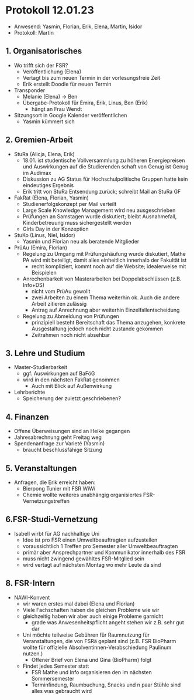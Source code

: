 ---
---

# Protokoll 12.01.23

* Anwesend: Yasmin, Florian, Erik, Elena, Martin, Isidor
* Protokoll: Martin

## 1. Organisatorisches

* Wo trifft sich der FSR?
  * Veröffentlichung (Elena)
  * Vertagt bis zum neuen Termin in der vorlesungsfreie Zeit
  * Erik erstellt Doodle für neuen Termin
* Transponder
  * Melanie (Elena) -> Ben
  * Übergabe-Protokoll für Emira, Erik, Linus, Ben (Erik)
    * hängt an Frau Wendt
* Sitzungsort in Google Kalender veröffentlichen
  * Yasmin kümmert sich

## 2. Gremien-Arbeit

* StuRa (Alicja, Elena, Erik)
  * 18.01. ist studentische Vollversammlung zu höheren Energiepreisen und Auswirkungen auf die Studierenden schaft von Genug ist Genug im Audimax
  * Diskussion zu AG Status für Hochschulpolitische Gruppen hatte kein eindeutiges Ergebnis  
  * Erik tritt von StuRa Entsendung zurück; schreibt Mail an StuRa GF
* FakRat (Elena, Florian, Yasmin)
  * Studienerfolgskonzept per Mail verteilt
  * Large Scale Knowledge Management wird neu ausgeschrieben
  * Prüfungen an Samstagen wurde diskutiert; bleibt Ausnahmefall, Kinderbetreuung muss sichergestellt werden 
  * Girls Day in der Konzeption
* StuKo (Linus, Niel, Isidor)
  * Yasmin und Florian neu als beratende Mitglieder
* PrüAu (Emira, Florian)
  * Regelung zu Umgang mit Prüfungshäufung wurde diskutiert, Mathe PA wird mit beteiligt, damit alles einheitlich innerhalb der Fakultät ist
    * recht kompliziert, kommt noch auf die Website; idealerweise mit Beispielen
  * Anrechenbarkeit von Masterarbeiten bei Doppelabschlüssen (z.B. Info+DS)
    * nicht vom PrüAu gewollt
    * zwei Arbeiten zu einem Thema weiterhin ok. Auch die andere Arbeit zitieren zulässig
    * Antrag auf Anrechnung aber weiterhin Einzelfallentscheidung
  * Regelung zu Abmeldung von Prüfungen
    * prinzipiell besteht Bereitschaft das Thema anzugehen, konkrete Ausgestaltung jedoch noch nicht zustande gekommen
    * Zeitrahmen noch nicht absehbar

  
## 3. Lehre und Studium

* Master-Studierbarkeit
  * ggf. Auswirkungen auf BaFöG
  * wird in den nächsten FakRat genommen
    * Auch mit Blick auf Außenwirkung
* Lehrberichte
  * Speicherung der zuletzt geschriebenen?

## 4. Finanzen

* Offene Überweisungen sind an Heike gegangen
* Jahresabrechnung geht Freitag weg
* Spendenanfrage zur Varieté (Yasmin)
  * braucht beschlussfähige Sitzung

## 5. Veranstaltungen

* Anfragen, die Erik erreicht haben:
  * Bierpong Tunier mit FSR WiWi
  * Chemie wollte weiteres unabhängig organisiertes FSR-Vernetzungstreffen

## 6.FSR-Studi-Vernetzung

* Isabell wirbt für AG nachhaltige Uni
  * Idee ist pro FSR einen Umweltbeauftragten aufzustellen
  * voraussichtlich 1 Treffen pro Semester aller Umweltbeauftragten
  * primär aber Ansprechpartner und Kommunikator innerhalb des FSR
  * muss nicht zwingend gewähltes FSR-Mitglied sein
  * wird vertagt auf nächsten Montag wo mehr Leute da sind

## 8. FSR-Intern

* NAWI-Konvent
  * wir waren erstes mal dabei (Elena und Florian)
  * Viele Fachschaften haben die gleichen Probleme wie wir
  * gleichzeitig haben wir aber auch einige Probleme garnicht
    * grade was Anwesenheitspflicht angeht stehen wir z.B. sehr gut dar
  * Uni möchte teilweise Gebühren für Raumnutzung für Veranstaltungen, die von FSRä geplant sind (z.B. FSR BioPharm wollte für offizielle Absolventinnen-Verabschiedung Paulinum nutzen.)
    * Offener Brief von Elena und Gina (BioPharm) folgt
  * Findet jedes Semester statt
    * FSR Mathe und Info organisieren den im nächsten Sommersemester
    * Terminfindung, Raumbuchung, Snacks und n paar Stühle sind alles was gebraucht wird

